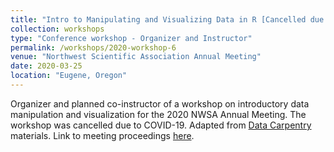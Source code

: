 ```yaml
---
title: "Intro to Manipulating and Visualizing Data in R [Cancelled due to COVID-19]"
collection: workshops
type: "Conference workshop - Organizer and Instructor"
permalink: /workshops/2020-workshop-6
venue: "Northwest Scientific Association Annual Meeting"
date: 2020-03-25
location: "Eugene, Oregon"
---
```


Organizer and planned co-instructor of a workshop on introductory data manipulation and visualization for the 2020 NWSA Annual Meeting. The workshop was cancelled due to COVID-19. Adapted from [Data Carpentry](https://datacarpentry.org/R-ecology-lesson/) materials. Link to meeting proceedings [here](https://www.northwestscience.org/resources/Documents/2020%20NWSA%2091st%20AnnualMeetingProgramAbstracts.pdf).
